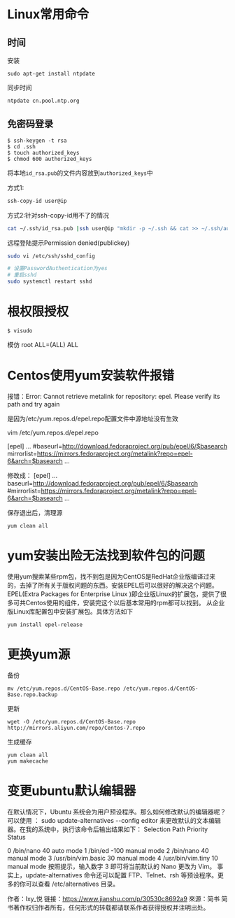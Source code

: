 # Linux常用命令

## 时间

安装
```
sudo apt-get install ntpdate
```

同步时间
```
ntpdate cn.pool.ntp.org 
```

## 免密码登录


```shell
$ ssh-keygen -t rsa
$ cd .ssh
$ touch authorized_keys
$ chmod 600 authorized_keys
```

将本地`id_rsa.pub`的文件内容放到`authorized_keys`中

方式1:
```sh
ssh-copy-id user@ip
```

方式2:针对ssh-copy-id用不了的情况

```sh
cat ~/.ssh/id_rsa.pub |ssh user@ip "mkdir -p ~/.ssh && cat >> ~/.ssh/authorized_keys"
```

远程登陆提示Permission denied(publickey)

```sh
sudo vi /etc/ssh/sshd_config

# 设置PasswordAuthentication为yes
# 重启sshd
sudo systemctl restart sshd

```



# 根权限授权
```shell
$ visudo
```
模仿
root ALL=(ALL)  ALL


# Centos使用yum安装软件报错

报错：Error: Cannot retrieve metalink for repository: epel. Please verify its path and try again

是因为/etc/yum.repos.d/epel.repo配置文件中源地址没有生效

vim /etc/yum.repos.d/epel.repo

[epel]
...
#baseurl=http://download.fedoraproject.org/pub/epel/6/$basearch
mirrorlist=https://mirrors.fedoraproject.org/metalink?repo=epel-6&arch=$basearch
...

修改成：
[epel]
...
baseurl=http://download.fedoraproject.org/pub/epel/6/$basearch
#mirrorlist=https://mirrors.fedoraproject.org/metalink?repo=epel-6&arch=$basearch
...

保存退出后，清理源
```shell
yum clean all
```

# yum安装出险无法找到软件包的问题
使用yum搜索某些rpm包，找不到包是因为CentOS是RedHat企业版编译过来的，去掉了所有关于版权问题的东西。安装EPEL后可以很好的解决这个问题。EPEL(Extra Packages for Enterprise Linux )即企业版Linux的扩展包，提供了很多可共Centos使用的组件，安装完这个以后基本常用的rpm都可以找到。
从企业版Linux库配置包中安装扩展包。具体方法如下
```shell
yum install epel-release
```

# 更换yum源
备份
```
mv /etc/yum.repos.d/CentOS-Base.repo /etc/yum.repos.d/CentOS-Base.repo.backup
```
更新
```
wget -O /etc/yum.repos.d/CentOS-Base.repo http://mirrors.aliyun.com/repo/Centos-7.repo
```
生成缓存
```
yum clean all
yum makecache
```



# 变更ubuntu默认编辑器
在默认情况下，Ubuntu 系统会为用户预设程序。那么如何修改默认的编辑器呢？
可以使用 ：
sudo update-alternatives --config editor
来更改默认的文本编辑器。在我的系统中，执行该命令后输出结果如下：
Selection Path Priority Status

0 /bin/nano 40 auto mode
1 /bin/ed -100 manual mode
2 /bin/nano 40 manual mode
3 /usr/bin/vim.basic 30 manual mode
4 /usr/bin/vim.tiny 10 manual mode
按照提示，输入数字 3 即可将当前默认的 Nano 更改为 Vim。
事实上，update-alternatives 命令还可以配置 FTP、Telnet、rsh 等预设程序。更多的你可以查看 /etc/alternatives 目录。

作者：lxy_悦
链接：https://www.jianshu.com/p/30530c8692a9
來源：简书
简书著作权归作者所有，任何形式的转载都请联系作者获得授权并注明出处。
